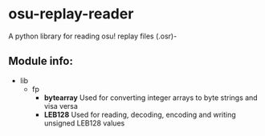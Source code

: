 # osu-replay-reader
A python library for reading osu! replay files (.osr)-

## Module info:
* lib
    * fp
        * **bytearray** Used for converting integer arrays to byte strings and visa versa
        * **LEB128** Used for reading, decoding, encoding and writing unsigned LEB128 values
        